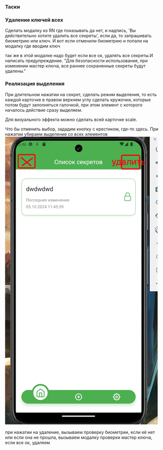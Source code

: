 ### Таски

### Удаление ключей всех

Сделать модалку из RN где показывать да нет, и надпись, 'Вы действительно хотите удалить все секреты', если да, то запрашивать биометрию или ключ. И вот если отменили биометрию и попали на модалку где вводим ключ

так же в этой модалке надо будет если все ок, удалять все секреты.И написать предупреждение. "Для безопасности использования, при изменении мастер ключа, все раннее сохраненные секреты будут удалены."

### Реализация выделения

При длительном нажатии на секрет, сделать режим выделения, то есть каждой карточке в правом верхнем углу сделать кружочки, которые потом будут заполняться галочкой, при этом элемент с которого началось действие сразу выделяем.

Для визуального эффекта можно сделать всей карточке scale.

Что бы отменить выбор, зададим кнопку с крестиком, где-то здесь. При нажатии убираем выделение со всех элементов
![alt text](image-1.png)

при нажатии на удаление, вызываем проверку биометрии, если её нет или если она не прошла, вызываем модалку проверки мастер ключа, если все ок, удаляем
